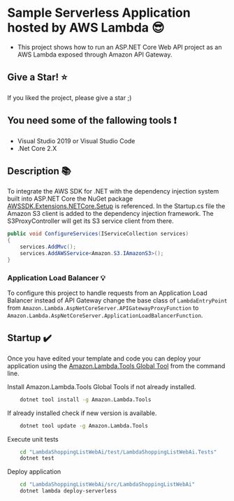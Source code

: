 # Sample Serverless Application hosted by AWS Lambda :sunglasses:

- This project shows how to run an ASP.NET Core Web API project as an AWS Lambda exposed through Amazon API Gateway.

## Give a Star! :star:

If you liked the project, please give a star ;)

## You need some of the fallowing tools :exclamation:

- Visual Studio 2019 or Visual Studio Code
- .Net Core 2.X

## Description :books:

To integrate the AWS SDK for .NET with the dependency injection system built into ASP.NET Core the NuGet package [AWSSDK.Extensions.NETCore.Setup](https://www.nuget.org/packages/AWSSDK.Extensions.NETCore.Setup/) is referenced. In the Startup.cs file the Amazon S3 client is added to the dependency injection framework. The S3ProxyController will get its S3 service client from there.

```csharp
public void ConfigureServices(IServiceCollection services)
{
    services.AddMvc();
    services.AddAWSService<Amazon.S3.IAmazonS3>();
}
```

### Application Load Balancer :bulb:

To configure this project to handle requests from an Application Load Balancer instead of API Gateway change
the base class of `LambdaEntryPoint` from `Amazon.Lambda.AspNetCoreServer.APIGatewayProxyFunction` to 
`Amazon.Lambda.AspNetCoreServer.ApplicationLoadBalancerFunction`.

## Startup  :heavy_check_mark:

Once you have edited your template and code you can deploy your application using the [Amazon.Lambda.Tools Global Tool](https://github.com/aws/aws-extensions-for-dotnet-cli#aws-lambda-amazonlambdatools) from the command line.

Install Amazon.Lambda.Tools Global Tools if not already installed.

```sh
    dotnet tool install -g Amazon.Lambda.Tools
```

If already installed check if new version is available.

```sh
    dotnet tool update -g Amazon.Lambda.Tools
```

Execute unit tests

```sh
    cd "LambdaShoppingListWebAi/test/LambdaShoppingListWebAi.Tests"
    dotnet test
```

Deploy application

```sh
    cd "LambdaShoppingListWebAi/src/LambdaShoppingListWebAi"
    dotnet lambda deploy-serverless
```
